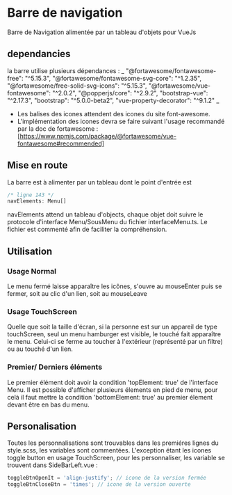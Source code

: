 # Barre de navigation

Barre de Navigation alimentée par un tableau d'objets pour VueJs

## dependancies

la barre utilise plusieurs dépendances : 
_
"@fortawesome/fontawesome-free": "^5.15.3",
"@fortawesome/fontawesome-svg-core": "^1.2.35",
"@fortawesome/free-solid-svg-icons": "^5.15.3",
"@fortawesome/vue-fontawesome": "^2.0.2",
"@popperjs/core": "^2.9.2",
"bootstrap-vue": "^2.17.3",
"bootstrap": "^5.0.0-beta2",
"vue-property-decorator": "^9.1.2"
 _

- Les balises des icones attendent des icones du site font-awesome.
- L'implémentation des icones devra se faire suivant l'usage recommandé par la doc de fortawesome : 
[https://www.npmjs.com/package/@fortawesome/vue-fontawesome#recommended]


## Mise en route

La barre est à alimenter par un tableau dont le point d'entrée est
```typescript
/* ligne 143 */
navElements: Menu[]
```

navElements attend un tableau d'objects, chaque objet doit suivre le protocole d'interface Menu/SousMenu du fichier interfaceMenu.ts. Le fichier est commenté afin de faciliter la compréhension.

## Utilisation

### Usage Normal
Le menu fermé laisse apparaître les icônes, s'ouvre au mouseEnter puis se fermer, soit au clic d'un lien, soit au mouseLeave

### Usage TouchScreen
Quelle que soit la taille d'écran, si la personne est sur un appareil de type touchScreen, seul un menu hamburger est visible, le touché fait apparaître le menu.
Celui-ci se ferme au toucher à l'extérieur (représenté par un filtre) ou au touché d'un lien.

### Premier/ Derniers éléments
Le premier élément doit avoir la condition 'topElement: true' de l'interface Menu.
Il est possible d'afficher plusieurs élements en pied de menu, pour celà il faut mettre la condition 'bottomElement: true' au premier élement devant être en bas du menu.

## Personalisation

Toutes les personnalisations sont trouvables dans les premiéres lignes du style.scss, les variables sont commentées.
L'exception étant les icones toggle button en usage TouchScreen, pour les personnaliser, les variable se trouvent dans SideBarLeft.vue : 

```javascript
toggleBtnOpenIt = 'align-justify'; // icone de la version fermée
toggleBtnCloseBtn = 'times'; // icone de la version ouverte
```






